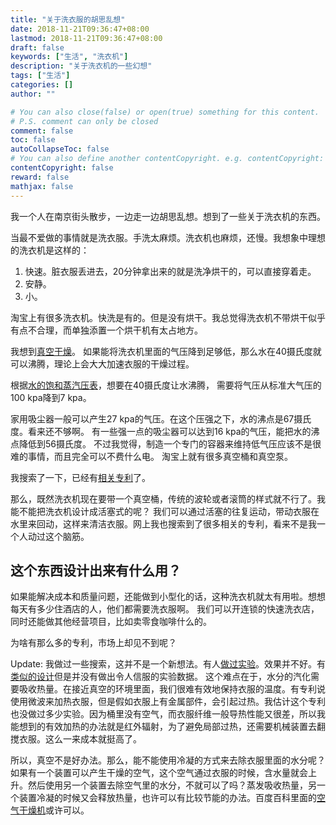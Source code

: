 ```yaml
---
title: "关于洗衣服的胡思乱想"
date: 2018-11-21T09:36:47+08:00
lastmod: 2018-11-21T09:36:47+08:00
draft: false
keywords: ["生活", "洗衣机"]
description: "关于洗衣机的一些幻想"
tags: ["生活"]
categories: []
author: ""

# You can also close(false) or open(true) something for this content.
# P.S. comment can only be closed
comment: false
toc: false
autoCollapseToc: false
# You can also define another contentCopyright. e.g. contentCopyright: "This is another copyright."
contentCopyright: false
reward: false
mathjax: false
---
```


我一个人在南京街头散步，一边走一边胡思乱想。想到了一些关于洗衣机的东西。

<!--more-->
当最不爱做的事情就是洗衣服。手洗太麻烦。洗衣机也麻烦，还慢。我想象中理想的洗衣机是这样的：

1. 快速。脏衣服丢进去，20分钟拿出来的就是洗净烘干的，可以直接穿着走。
2. 安静。
3. 小。

淘宝上有很多洗衣机。快洗是有的。但是没有烘干。我总觉得洗衣机不带烘干似乎有点不合理，而单独添置一个烘干机有太占地方。

我想到[真空干燥](https://baike.baidu.com/item/%E7%9C%9F%E7%A9%BA%E5%B9%B2%E7%87%A5)。
如果能将洗衣机里面的气压降到足够低，那么水在40摄氏度就可以沸腾，理论上会大大加速衣服的干燥过程。

根据[水的饱和蒸汽压表](https://wenku.baidu.com/view/66d8a31755270722192ef7db.html)，想要在40摄氏度让水沸腾，
需要将气压从标准大气压的100 kpa降到7 kpa。

家用吸尘器一般可以产生27 kpa的气压。在这个压强之下，水的沸点是67摄氏度。看来还不够啊。
有一些强一点的吸尘器可以达到16 kpa的气压，能把水的沸点降低到56摄氏度。
不过我觉得，制造一个专门的容器来维持低气压应该不是很难的事情，而且完全可以不费什么电。
淘宝上就有很多真空桶和真空泵。

我搜索了一下，已经有[相关专利](https://patentimages.storage.googleapis.com/57/99/02/35bd270b4ac34d/CN102644188B.pdf)了。


那么，既然洗衣机现在要带一个真空桶，传统的波轮或者滚筒的样式就不行了。我能不能把洗衣机设计成活塞式的呢？
我们可以通过活塞的往复运动，带动衣服在水里来回动，这样来清洁衣服。网上我也搜索到了很多相关的专利，看来不是我一个人动过这个脑筋。

## 这个东西设计出来有什么用？

如果能解决成本和质量问题，还能做到小型化的话，这种洗衣机就太有用啦。想想每天有多少住酒店的人，他们都需要洗衣服啊。
我们可以开连锁的快速洗衣店，同时还能做其他经营项目，比如卖零食咖啡什么的。

为啥有那么多的专利，市场上却见不到呢？

Update: 我做过一些搜索，这并不是一个新想法。有人[做过实验](https://www.youtube.com/watch?v=hZLk6RJsDts)。效果并不好。有[类似的设计](http://www.yankodesign.com/2010/07/29/tumble-dry-in-vacuum/?utm_source=twitterfeed&utm_medium=twitter&utm_campaign=Feed%3A+yankodesign+%28Yanko+Design+-+Form+Beyond+Function%29)但是并没有做出令人信服的实验数据。
这个难点在于，水分的汽化需要吸收热量。在接近真空的环境里面，我们很难有效地保持衣服的温度。有专利说使用微波来加热衣服，但是假如衣服上有金属部件，会引起过热。我估计这个专利也没做过多少实验。因为桶里没有空气，而衣服纤维一般导热性能又很差，所以我能想到的有效加热的办法就是红外辐射，为了避免局部过热，还需要机械装置去翻搅衣服。这么一来成本就挺高了。

所以，真空不是好办法。那么，能不能使用冷凝的方式来去除衣服里面的水分呢？如果有一个装置可以产生干燥的空气，这个空气通过衣服的时候，含水量就会上升。然后使用另一个装置去除空气里的水分，不就可以了吗？蒸发吸收热量，另一个装置冷凝的时候又会释放热量，也许可以有比较节能的办法。百度百科里面的[空气干燥机](https://baike.baidu.com/item/%E7%A9%BA%E6%B0%94%E5%B9%B2%E7%87%A5%E6%9C%BA)或许可以。
